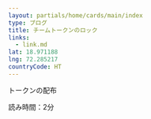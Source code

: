 ```yaml
---
layout: partials/home/cards/main/index
type: ブログ
title: チームトークンのロック
links:
  - link.md
lat: 18.971188
lng: 72.285217
countryCode: HT
---
```


トークンの配布

読み時間：2分